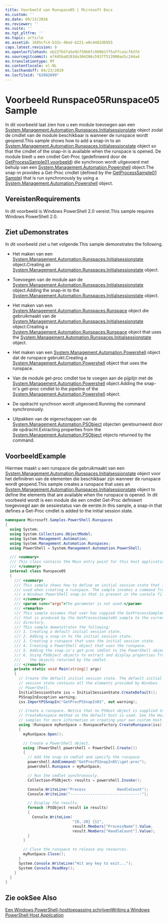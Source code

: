 ```yaml
---
title: Voorbeeld van Runspace05 | Microsoft Docs
ms.custom: ''
ms.date: 09/13/2016
ms.reviewer: ''
ms.suite: ''
ms.tgt_pltfrm: ''
ms.topic: article
ms.assetid: 1685cfc4-b32c-4bed-b221-e0c4482db955
caps.latest.revision: 9
ms.openlocfilehash: eb227b5fa5e91f59b6fc99981ff5affca1cf63fd
ms.sourcegitcommit: e7445ba8203da304286c591ff513900ad1c244a4
ms.translationtype: MT
ms.contentlocale: nl-NL
ms.lasthandoff: 04/23/2019
ms.locfileid: "62082699"
---
```

# <a name="runspace05-sample"></a><span data-ttu-id="da2a7-102">Voorbeeld Runspace05</span><span class="sxs-lookup"><span data-stu-id="da2a7-102">Runspace05 Sample</span></span>

<span data-ttu-id="da2a7-103">In dit voorbeeld laat zien hoe u een module toevoegen aan een [System.Management.Automation.Runspaces.Initialsessionstate](/dotnet/api/System.Management.Automation.Runspaces.InitialSessionState) object zodat de cmdlet van de module beschikbaar is wanneer de runspace wordt geopend.</span><span class="sxs-lookup"><span data-stu-id="da2a7-103">This sample shows how to add a snap-in to an [System.Management.Automation.Runspaces.Initialsessionstate](/dotnet/api/System.Management.Automation.Runspaces.InitialSessionState) object so that the cmdlet of the snap-in is available when the runspace is opened.</span></span> <span data-ttu-id="da2a7-104">De module biedt u een cmdlet Get-Proc (gedefinieerd door de [GetProcessSample01 voorbeeld](../cmdlet/getprocesssample01-sample.md)) die synchroon wordt uitgevoerd met behulp van een [System.Management.Automation.Powershell](/dotnet/api/system.management.automation.powershell) object.</span><span class="sxs-lookup"><span data-stu-id="da2a7-104">The snap-in provides a Get-Proc cmdlet (defined by the [GetProcessSample01 Sample](../cmdlet/getprocesssample01-sample.md)) that is run synchronously by using a [System.Management.Automation.Powershell](/dotnet/api/system.management.automation.powershell) object.</span></span>

## <a name="requirements"></a><span data-ttu-id="da2a7-105">Vereisten</span><span class="sxs-lookup"><span data-stu-id="da2a7-105">Requirements</span></span>

<span data-ttu-id="da2a7-106">In dit voorbeeld is Windows PowerShell 2.0 vereist.</span><span class="sxs-lookup"><span data-stu-id="da2a7-106">This sample requires Windows PowerShell 2.0.</span></span>

## <a name="demonstrates"></a><span data-ttu-id="da2a7-107">Ziet u</span><span class="sxs-lookup"><span data-stu-id="da2a7-107">Demonstrates</span></span>

<span data-ttu-id="da2a7-108">In dit voorbeeld ziet u het volgende.</span><span class="sxs-lookup"><span data-stu-id="da2a7-108">This sample demonstrates the following.</span></span>

- <span data-ttu-id="da2a7-109">Het maken van een [System.Management.Automation.Runspaces.Initialsessionstate](/dotnet/api/System.Management.Automation.Runspaces.InitialSessionState) object.</span><span class="sxs-lookup"><span data-stu-id="da2a7-109">Creating an [System.Management.Automation.Runspaces.Initialsessionstate](/dotnet/api/System.Management.Automation.Runspaces.InitialSessionState) object.</span></span>

- <span data-ttu-id="da2a7-110">Toevoegen van de module aan de [System.Management.Automation.Runspaces.Initialsessionstate](/dotnet/api/System.Management.Automation.Runspaces.InitialSessionState) object.</span><span class="sxs-lookup"><span data-stu-id="da2a7-110">Adding the snap-in to the [System.Management.Automation.Runspaces.Initialsessionstate](/dotnet/api/System.Management.Automation.Runspaces.InitialSessionState) object.</span></span>

- <span data-ttu-id="da2a7-111">Het maken van een [System.Management.Automation.Runspaces.Runspace](/dotnet/api/System.Management.Automation.Runspaces.Runspace) object die gebruikmaakt van de [System.Management.Automation.Runspaces.Initialsessionstate](/dotnet/api/System.Management.Automation.Runspaces.InitialSessionState) object.</span><span class="sxs-lookup"><span data-stu-id="da2a7-111">Creating a [System.Management.Automation.Runspaces.Runspace](/dotnet/api/System.Management.Automation.Runspaces.Runspace) object that uses the [System.Management.Automation.Runspaces.Initialsessionstate](/dotnet/api/System.Management.Automation.Runspaces.InitialSessionState) object.</span></span>

- <span data-ttu-id="da2a7-112">Het maken van een [System.Management.Automation.Powershell](/dotnet/api/system.management.automation.powershell) object dat de runspace gebruikt.</span><span class="sxs-lookup"><span data-stu-id="da2a7-112">Creating a [System.Management.Automation.Powershell](/dotnet/api/system.management.automation.powershell) object that uses the runspace.</span></span>

- <span data-ttu-id="da2a7-113">Van de module get-proc cmdlet toe te voegen aan de pijplijn met de [System.Management.Automation.Powershell](/dotnet/api/system.management.automation.powershell) object.</span><span class="sxs-lookup"><span data-stu-id="da2a7-113">Adding the snap-in's get-proc cmdlet to the pipeline of the [System.Management.Automation.Powershell](/dotnet/api/system.management.automation.powershell) object.</span></span>

- <span data-ttu-id="da2a7-114">De opdracht synchroon wordt uitgevoerd.</span><span class="sxs-lookup"><span data-stu-id="da2a7-114">Running the command synchronously.</span></span>

- <span data-ttu-id="da2a7-115">Uitpakken van de eigenschappen van de [System.Management.Automation.PSObject](/dotnet/api/System.Management.Automation.PSObject) objecten geretourneerd door de opdracht.</span><span class="sxs-lookup"><span data-stu-id="da2a7-115">Extracting properties from the [System.Management.Automation.PSObject](/dotnet/api/System.Management.Automation.PSObject) objects returned by the command.</span></span>

## <a name="example"></a><span data-ttu-id="da2a7-116">Voorbeeld</span><span class="sxs-lookup"><span data-stu-id="da2a7-116">Example</span></span>

<span data-ttu-id="da2a7-117">Hiermee maakt u een runspace die gebruikmaakt van een [System.Management.Automation.Runspaces.Initialsessionstate](/dotnet/api/System.Management.Automation.Runspaces.InitialSessionState) object voor het definiëren van de elementen die beschikbaar zijn wanneer de runspace wordt geopend.</span><span class="sxs-lookup"><span data-stu-id="da2a7-117">This sample creates a runspace that uses an [System.Management.Automation.Runspaces.Initialsessionstate](/dotnet/api/System.Management.Automation.Runspaces.InitialSessionState) object to define the elements that are available when the runspace is opened.</span></span> <span data-ttu-id="da2a7-118">In dit voorbeeld wordt is een module die een cmdlet Get-Proc definieert toegevoegd aan de sessiestatus van de eerste.</span><span class="sxs-lookup"><span data-stu-id="da2a7-118">In this sample, a snap-in that defines a Get-Proc cmdlet is added to the initial session state.</span></span>

```csharp
namespace Microsoft.Samples.PowerShell.Runspaces
{
  using System;
  using System.Collections.ObjectModel;
  using System.Management.Automation;
  using System.Management.Automation.Runspaces;
  using PowerShell = System.Management.Automation.PowerShell;

  /// <summary>
  /// This class contains the Main entry point for this host application.
  /// </summary>
  internal class Runspace05
  {
    /// <summary>
    /// This sample shows how to define an initial session state that is
    /// used when creating a runspace. The sample invokes a command from
    /// a Windows PowerShell snap-in that is present in the console file.
    /// </summary>
    /// <param name="args">The parameter is not used.</param>
    /// <remarks>
    /// This sample assumes that user has coppied the GetProcessSample01.dll
    /// that is produced by the GetProcessSample01 sample to the current
    /// directory.
    /// This sample demonstrates the following:
    /// 1. Creating a default initial session state.
    /// 2. Adding a snap-in to the initial session state.
    /// 3. Creating a runspace that uses the initial session state.
    /// 4. Creating a PowerShell object that uses the runspace.
    /// 5. Adding the snap-in's get-proc cmdlet to the PowerShell object.
    /// 6. Using PSObject objects to extract and display properties from
    ///    the objects returned by the cmdlet.
    /// </remarks>
    private static void Main(string[] args)
    {
      // Create the default initial session state. The default initial
      // session state contains all the elements provided by Windows
      // PowerShell.
      InitialSessionState iss = InitialSessionState.CreateDefault();
      PSSnapInException warning;
      iss.ImportPSSnapIn("GetProcPSSnapIn01", out warning);

      // Create a runspace. Notice that no PSHost object is supplied to the
      // CreateRunspace method so the default host is used. See the Host
      // samples for more information on creating your own custom host.
      using (Runspace myRunSpace = RunspaceFactory.CreateRunspace(iss))
      {
        myRunSpace.Open();

        // Create a PowerShell object.
        using (PowerShell powershell = PowerShell.Create())
        {
          // Add the snap-in cmdlet and specify the runspace.
          powershell.AddCommand("GetProcPSSnapIn01\\get-proc");
          powershell.Runspace = myRunSpace;

          // Run the cmdlet synchronously.
          Collection<PSObject> results = powershell.Invoke();

          Console.WriteLine("Process              HandleCount");
          Console.WriteLine("--------------------------------");

          // Display the results.
          foreach (PSObject result in results)
          {
            Console.WriteLine(
                              "{0,-20} {1}",
                              result.Members["ProcessName"].Value,
                              result.Members["HandleCount"].Value);
          }
        }

        // Close the runspace to release any resources.
        myRunSpace.Close();
      }
      System.Console.WriteLine("Hit any key to exit...");
      System.Console.ReadKey();
    }
  }
}
```

## <a name="see-also"></a><span data-ttu-id="da2a7-119">Zie ook</span><span class="sxs-lookup"><span data-stu-id="da2a7-119">See Also</span></span>

[<span data-ttu-id="da2a7-120">Een Windows PowerShell-hosttoepassing schrijven</span><span class="sxs-lookup"><span data-stu-id="da2a7-120">Writing a Windows PowerShell Host Application</span></span>](./writing-a-windows-powershell-host-application.md)